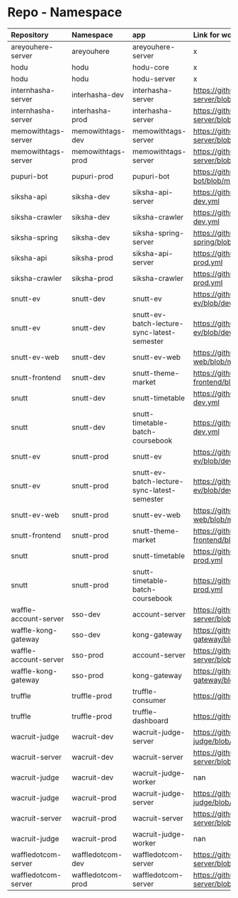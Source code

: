 # Repo - Namespace

| Repository            | Namespace         | app                                         | Link for workflow file                                                                                        |
|:----------------------|:------------------|:--------------------------------------------|:--------------------------------------------------------------------------------------------------------------|
| areyouhere-server     | areyouhere        | areyouhere-server                           | x                                                                                                             |
| hodu                  | hodu              | hodu-core                                   | x                                                                                                             |
| hodu                  | hodu              | hodu-server                                 | x                                                                                                             |
| internhasha-server    | interhasha-dev    | interhasha-server                           | https://github.com/wafflestudio/internhasha-server/blob/main/.github/workflows/deploy-dev.yml                 |
| internhasha-server    | interhasha-prod   | interhasha-server                           | https://github.com/wafflestudio/internhasha-server/blob/main/.github/workflows/deploy-prod.yml                |
| memowithtags-server   | memowithtags-dev  | memowithtags-server                         | https://github.com/wafflestudio/memowithtags-server/blob/develop/.github/workflows/deploy-dev.yml             |
| memowithtags-server   | memowithtags-prod | memowithtags-server                         | https://github.com/wafflestudio/memowithtags-server/blob/develop/.github/workflows/deploy-prod.yml            |
| pupuri-bot            | pupuri-prod       | pupuri-bot                                  | https://github.com/wafflestudio/pupuri-bot/blob/main/.github/workflows/deploy.yml                             |
| siksha-api            | siksha-dev        | siksha-api-server                           | https://github.com/wafflestudio/siksha-api/blob/dev/.github/workflows/aws-dev.yml                             |
| siksha-crawler        | siksha-dev        | siksha-crawler                              | https://github.com/wafflestudio/siksha-crawler/blob/dev/.github/workflows/ecr-dev.yml                         |
| siksha-spring         | siksha-dev        | siksha-spring-server                        | https://github.com/wafflestudio/siksha-spring/blob/main/.github/workflows/deploy-dev.yml                      |
| siksha-api            | siksha-prod       | siksha-api-server                           | https://github.com/wafflestudio/siksha-api/blob/dev/.github/workflows/aws-prod.yml                            |
| siksha-crawler        | siksha-prod       | siksha-crawler                              | https://github.com/wafflestudio/siksha-crawler/blob/dev/.github/workflows/ecr-prod.yml                        |
| snutt-ev              | snutt-dev         | snutt-ev                                    | https://github.com/wafflestudio/snutt-ev/blob/develop/.github/workflows/deploy-dev.yml                        |
| snutt-ev              | snutt-dev         | snutt-ev-batch-lecture-sync-latest-semester | https://github.com/wafflestudio/snutt-ev/blob/develop/.github/workflows/deploy-dev.yml                        |
| snutt-ev-web          | snutt-dev         | snutt-ev-web                                | https://github.com/wafflestudio/snutt-ev-web/blob/main/.github/workflows/deploy-dev.yml                       |
| snutt-frontend        | snutt-dev         | snutt-theme-market                          | https://github.com/wafflestudio/snutt-frontend/blob/main/.github/workflows/deploy-snutt-theme-market-dev.yml  |
| snutt                 | snutt-dev         | snutt-timetable                             | https://github.com/wafflestudio/snutt/blob/develop/.github/workflows/deploy-dev.yml                           |
| snutt                 | snutt-dev         | snutt-timetable-batch-coursebook            | https://github.com/wafflestudio/snutt/blob/develop/.github/workflows/deploy-dev.yml                           |
| snutt-ev              | snutt-prod        | snutt-ev                                    | https://github.com/wafflestudio/snutt-ev/blob/develop/.github/workflows/deploy-prod.yml                       |
| snutt-ev              | snutt-prod        | snutt-ev-batch-lecture-sync-latest-semester | https://github.com/wafflestudio/snutt-ev/blob/develop/.github/workflows/deploy-prod.yml                       |
| snutt-ev-web          | snutt-prod        | snutt-ev-web                                | https://github.com/wafflestudio/snutt-ev-web/blob/main/.github/workflows/deploy-prod.yml                      |
| snutt-frontend        | snutt-prod        | snutt-theme-market                          | https://github.com/wafflestudio/snutt-frontend/blob/main/.github/workflows/deploy-snutt-theme-market-prod.yml |
| snutt                 | snutt-prod        | snutt-timetable                             | https://github.com/wafflestudio/snutt/blob/develop/.github/workflows/deploy-prod.yml                          |
| snutt                 | snutt-prod        | snutt-timetable-batch-coursebook            | https://github.com/wafflestudio/snutt/blob/develop/.github/workflows/deploy-prod.yml                          |
| waffle-account-server | sso-dev           | account-server                              | https://github.com/wafflestudio/waffle-account-server/blob/develop/.github/workflows/deploy-dev.yml           |
| waffle-kong-gateway   | sso-dev           | kong-gateway                                | https://github.com/wafflestudio/waffle-kong-gateway/blob/develop/.github/workflows/deploy-dev.yml             |
| waffle-account-server | sso-prod          | account-server                              | https://github.com/wafflestudio/waffle-account-server/blob/develop/.github/workflows/deploy-prod.yml          |
| waffle-kong-gateway   | sso-prod          | kong-gateway                                | https://github.com/wafflestudio/waffle-kong-gateway/blob/develop/.github/workflows/deploy-prod.yml            |
| truffle               | truffle-prod      | truffle-consumer                            | https://github.com/wafflestudio/truffle/blob/master/.github/workflows/deploy.yml                              |
| truffle               | truffle-prod      | truffle-dashboard                           | https://github.com/wafflestudio/truffle/blob/master/.github/workflows/deploy.yml                              |
| wacruit-judge         | wacruit-dev       | wacruit-judge-server                        | https://github.com/wafflestudio/wacruit-judge/blob/develop/.github/workflows/deploy-dev.yaml                  |
| wacruit-server        | wacruit-dev       | wacruit-server                              | https://github.com/wafflestudio/wacruit-server/blob/develop/.github/workflows/deploy-dev.yaml                 |
| wacruit-judge         | wacruit-dev       | wacruit-judge-worker                        | nan                                                                                                           |
| wacruit-judge         | wacruit-prod      | wacruit-judge-server                        | https://github.com/wafflestudio/wacruit-judge/blob/develop/.github/workflows/deploy-prod.yaml                 |
| wacruit-server        | wacruit-prod      | wacruit-server                              | https://github.com/wafflestudio/wacruit-server/blob/develop/.github/workflows/deploy-prod.yaml                |
| wacruit-judge         | wacruit-prod      | wacruit-judge-worker                        | nan                                                                                                           |
| waffledotcom-server   | waffledotcom-dev  | waffledotcom-server                         | https://github.com/wafflestudio/waffledotcom-server/blob/develop/.github/workflows/deploy-dev.yaml            |
| waffledotcom-server   | waffledotcom-prod | waffledotcom-server                         | https://github.com/wafflestudio/waffledotcom-server/blob/develop/.github/workflows/deploy-prod.yaml           |